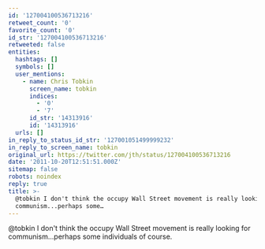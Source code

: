 ```yaml
---
id: '127004100536713216'
retweet_count: '0'
favorite_count: '0'
id_str: '127004100536713216'
retweeted: false
entities:
  hashtags: []
  symbols: []
  user_mentions:
    - name: Chris Tobkin
      screen_name: tobkin
      indices:
        - '0'
        - '7'
      id_str: '14313916'
      id: '14313916'
  urls: []
in_reply_to_status_id_str: '127001051499999232'
in_reply_to_screen_name: tobkin
original_url: https://twitter.com/jth/status/127004100536713216
date: '2011-10-20T12:51:51.000Z'
sitemap: false
robots: noindex
reply: true
title: >-
  @tobkin I don't think the occupy Wall Street movement is really looking for
  communism...perhaps some…
---
```


@tobkin I don't think the occupy Wall Street movement is really looking for communism...perhaps some individuals of course.